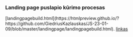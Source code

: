 <h3>Landing page puslapio kūrimo procesas</h3>
[landingpagebuild.html](https://htmlpreview.github.io/?https://github.com/GiedriusKazlauskas/JS-23-01-09/blob/master/landingpage/landingpagebuild.html).
<a href="https://htmlpreview.github.io/?https://github.com/GiedriusKazlauskas/JS-23-01-09/blob/master/landingpage/landingpagebuild.html">linkas</a>
